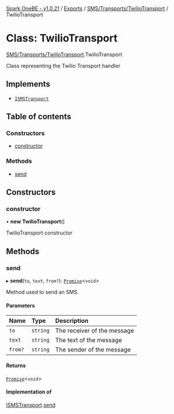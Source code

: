 [Spark OneBE - v1.0.21](../README.md) / [Exports](../modules.md) / [SMS/Transports/TwilioTransport](../modules/SMS_Transports_TwilioTransport.md) / TwilioTransport

# Class: TwilioTransport

[SMS/Transports/TwilioTransport](../modules/SMS_Transports_TwilioTransport.md).TwilioTransport

Class representing the Twilio Transport handler

## Implements

- [`ISMSTransport`](../interfaces/SMS_Transports_ISMSTransport.ISMSTransport.md)

## Table of contents

### Constructors

- [constructor](SMS_Transports_TwilioTransport.TwilioTransport.md#constructor)

### Methods

- [send](SMS_Transports_TwilioTransport.TwilioTransport.md#send)

## Constructors

### constructor

• **new TwilioTransport**()

TwilioTransport constructor

## Methods

### send

▸ **send**(`to`, `text`, `from?`): [`Promise`]( https://developer.mozilla.org/en-US/docs/Web/JavaScript/Reference/Global_Objects/Promise )<`void`\>

Method used to send an SMS.

#### Parameters

| Name | Type | Description |
| :------ | :------ | :------ |
| `to` | `string` | The receiver of the message |
| `text` | `string` | The text of the message |
| `from?` | `string` | The sender of the message |

#### Returns

[`Promise`]( https://developer.mozilla.org/en-US/docs/Web/JavaScript/Reference/Global_Objects/Promise )<`void`\>

#### Implementation of

[ISMSTransport](../interfaces/SMS_Transports_ISMSTransport.ISMSTransport.md).[send](../interfaces/SMS_Transports_ISMSTransport.ISMSTransport.md#send)
